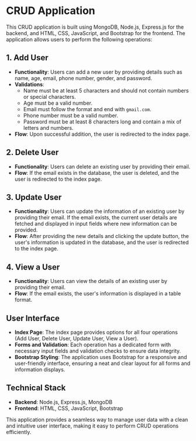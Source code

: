 <!DOCTYPE html>
<html lang="en">
<head>
    <meta charset="UTF-8">
    <meta name="viewport" content="width=device-width, initial-scale=1.0">
    <title>CRUD Application</title>
</head>
<body>

<h1>CRUD Application</h1>

<p>This CRUD application is built using MongoDB, Node.js, Express.js for the backend, and HTML, CSS, JavaScript, and Bootstrap for the frontend. The application allows users to perform the following operations:</p>

<h2>1. Add User</h2>
<ul>
    <li><strong>Functionality</strong>: Users can add a new user by providing details such as name, age, email, phone number, gender, and password.</li>
    <li><strong>Validations</strong>:
        <ul>
            <li>Name must be at least 5 characters and should not contain numbers or special characters.</li>
            <li>Age must be a valid number.</li>
            <li>Email must follow the format and end with <code>gmail.com</code>.</li>
            <li>Phone number must be a valid number.</li>
            <li>Password must be at least 8 characters long and contain a mix of letters and numbers.</li>
        </ul>
    </li>
    <li><strong>Flow</strong>: Upon successful addition, the user is redirected to the index page.</li>
</ul>

<h2>2. Delete User</h2>
<ul>
    <li><strong>Functionality</strong>: Users can delete an existing user by providing their email.</li>
    <li><strong>Flow</strong>: If the email exists in the database, the user is deleted, and the user is redirected to the index page.</li>
</ul>

<h2>3. Update User</h2>
<ul>
    <li><strong>Functionality</strong>: Users can update the information of an existing user by providing their email. If the email exists, the current user details are fetched and displayed in input fields where new information can be provided.</li>
    <li><strong>Flow</strong>: After providing the new details and clicking the update button, the user's information is updated in the database, and the user is redirected to the index page.</li>
</ul>

<h2>4. View a User</h2>
<ul>
    <li><strong>Functionality</strong>: Users can view the details of an existing user by providing their email.</li>
    <li><strong>Flow</strong>: If the email exists, the user's information is displayed in a table format.</li>
</ul>

<h2>User Interface</h2>
<ul>
    <li><strong>Index Page</strong>: The index page provides options for all four operations (Add User, Delete User, Update User, View a User).</li>
    <li><strong>Forms and Validation</strong>: Each operation has a dedicated form with necessary input fields and validation checks to ensure data integrity.</li>
    <li><strong>Bootstrap Styling</strong>: The application uses Bootstrap for a responsive and user-friendly interface, ensuring a neat and clear layout for all forms and information displays.</li>
</ul>

<h2>Technical Stack</h2>
<ul>
    <li><strong>Backend</strong>: Node.js, Express.js, MongoDB</li>
    <li><strong>Frontend</strong>: HTML, CSS, JavaScript, Bootstrap</li>
</ul>

<p>This application provides a seamless way to manage user data with a clean and intuitive user interface, making it easy to perform CRUD operations efficiently.</p>

</body>
</html>
